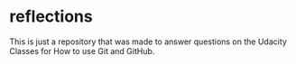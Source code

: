 # reflections

This is just a repository that was made to answer questions on the Udacity Classes for How to use Git and GitHub.

